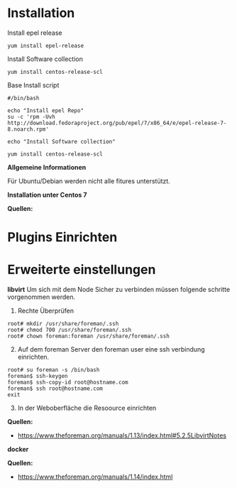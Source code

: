 Installation
=======

Install epel release
```
yum install epel-release
```

Install Software collection
```
yum install centos-release-scl
```

Base Install script 
```
#/bin/bash

echo "Install epel Repo"
su -c 'rpm -Uvh http://download.fedoraproject.org/pub/epel/7/x86_64/e/epel-release-7-8.noarch.rpm'

echo "Install Software collection"

yum install centos-release-scl
```

**Allgemeine Informationen**

Für Ubuntu/Debian werden nicht alle fitures unterstützt.

**Installation unter Centos 7**


**Quellen:**


Plugins Einrichten
===========


Erweiterte einstellungen
===============

**libvirt**
Um sich mit dem Node Sicher zu verbinden müssen folgende schritte vorgenommen werden.


1. Rechte Überprüfen 
```
root# mkdir /usr/share/foreman/.ssh
root# chmod 700 /usr/share/foreman/.ssh
root# chown foreman:foreman /usr/share/foreman/.ssh
```

2. Auf dem foreman Server den foreman user eine ssh verbindung einrichten.
```
root# su foreman -s /bin/bash
foreman$ ssh-keygen
foreman$ ssh-copy-id root@hostname.com
foreman$ ssh root@hostname.com
exit
```

3.  In der Weboberfläche die Resoource einrichten 

**Quellen:**

* https://www.theforeman.org/manuals/1.13/index.html#5.2.5LibvirtNotes


**docker**



**Quellen:**

* https://www.theforeman.org/manuals/1.14/index.html
